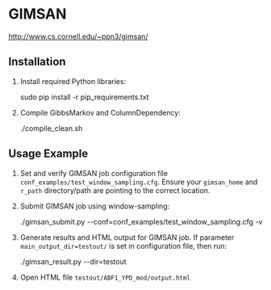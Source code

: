 GIMSAN
===

http://www.cs.cornell.edu/~ppn3/gimsan/

Installation
---

1. Install required Python libraries:

    sudo pip install -r pip_requirements.txt

2. Compile GibbsMarkov and ColumnDependency:

    ./compile_clean.sh

Usage Example
---

1. Set and verify GIMSAN job configuration file `conf_examples/test_window_sampling.cfg`.
   Ensure your `gimsan_home` and `r_path` directory/path are pointing to the
   correct location.

2. Submit GIMSAN job using window-sampling:

    ./gimsan_submit.py --conf=conf_examples/test_window_sampling.cfg -v

3. Generate results and HTML output for GIMSAN job. If parameter `main_output_dir=testout/`
   is set in configuration file, then run:

    ./gimsan_result.py --dir=testout

4. Open HTML file `testout/ABF1_YPD_mod/output.html`

